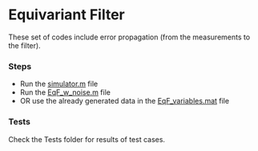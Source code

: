 # Equivariant Filter

These set of codes include error propagation (from the measurements to the filter).

### Steps

- Run the [simulator.m](https://github.com/HiyaGada/SLAM_internship/blob/main/EqF_noise/simulator.m) file
- Run the [EqF_w_noise.m](https://github.com/HiyaGada/SLAM_internship/blob/main/EqF_noise/EqF_w_noise.m) file
- OR use the already generated data in the [EqF_variables.mat](https://github.com/HiyaGada/SLAM_internship/blob/main/EqF_noise/EqF_variables.mat) file

### Tests 

Check the Tests folder for results of test cases.








